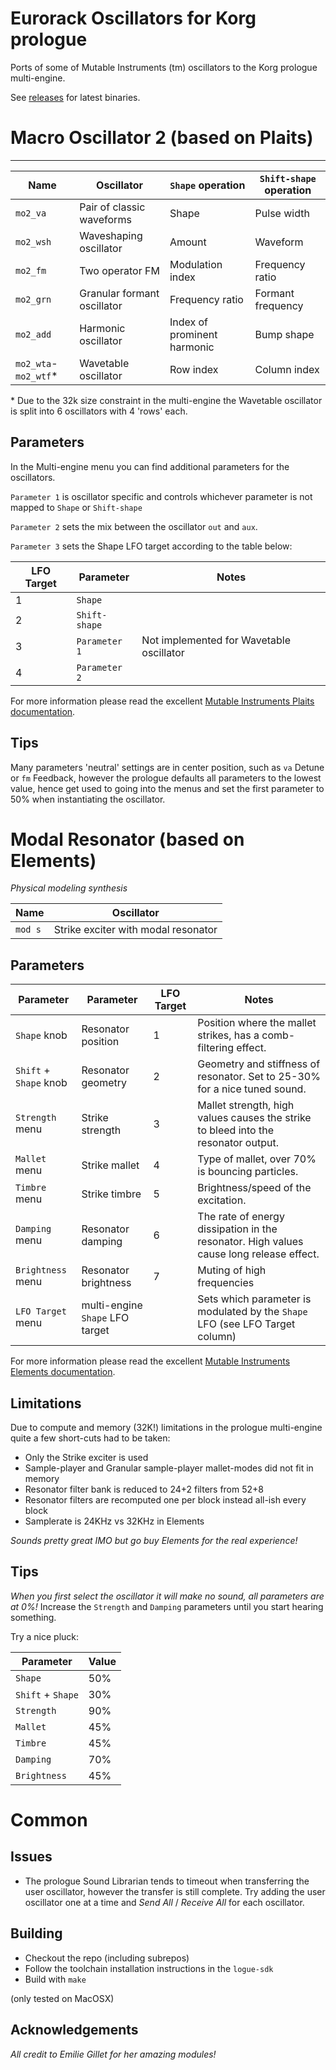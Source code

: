 Eurorack Oscillators for Korg prologue
=================================

Ports of some of Mutable Instruments (tm) oscillators to the Korg prologue multi-engine.

See [releases](https://github.com/peterall/eurorack-prologue/releases) for latest binaries.




Macro Oscillator 2 (based on Plaits)
====
-----
| Name | Oscillator | `Shape` operation | `Shift-shape` operation |
|--|--|--|--|
| `mo2_va` | Pair of classic waveforms | Shape | Pulse width |
| `mo2_wsh` | Waveshaping oscillator | Amount | Waveform |
| `mo2_fm` | Two operator FM | Modulation index | Frequency ratio |
| `mo2_grn` | Granular formant oscillator | Frequency ratio | Formant frequency |
| `mo2_add` | Harmonic oscillator |Index of prominent harmonic  | Bump shape |
| `mo2_wta`-`mo2_wtf`* | Wavetable oscillator | Row index | Column index |

\* Due to the 32k size constraint in the multi-engine the Wavetable oscillator is split into 6 oscillators with 4 'rows' each.

Parameters
----
In the Multi-engine menu you can find additional parameters for the oscillators.

`Parameter 1` is oscillator specific and controls whichever parameter is not mapped to `Shape` or `Shift-shape`

`Parameter 2` sets the mix between the oscillator `out` and `aux`.

`Parameter 3` sets the Shape LFO target according to the table below:

| LFO Target | Parameter     | Notes |
|------------|---------------|-------|
| 1          | `Shape`       |       |
| 2          | `Shift-shape` |       |
| 3          | `Parameter 1` | Not implemented for Wavetable oscillator |
| 4          | `Parameter 2` |       |


For more information please read the excellent [Mutable Instruments Plaits documentation](https://mutable-instruments.net/modules/plaits/manual/).

Tips
---
Many parameters 'neutral' settings are in center position, such as `va` Detune or `fm` Feedback, however the prologue defaults all parameters to the lowest value, hence get used to going into the menus and set the first parameter to 50% when instantiating the oscillator.

Modal Resonator (based on Elements)
====
*Physical modeling synthesis*

| Name | Oscillator |
|--|--|
| `mod s` | Strike exciter with modal resonator |

Parameters
----

| Parameter               | Parameter             | LFO Target | Notes |
|-------------------------|-----------------------|------------|-------|
| `Shape` knob            | Resonator position    | 1 | Position where the mallet strikes, has a comb-filtering effect.  |
| `Shift` + `Shape` knob  | Resonator geometry    | 2 | Geometry and stiffness of resonator. Set to 25-30% for a nice tuned sound. |
| `Strength` menu         | Strike strength       | 3 | Mallet strength, high values causes the strike to bleed into the resonator output. |
| `Mallet` menu               | Strike mallet         | 4 | Type of mallet, over 70% is bouncing particles. |
| `Timbre` menu                | Strike timbre         | 5 | Brightness/speed of the excitation. |
| `Damping` menu              | Resonator damping     | 6 | The rate of energy dissipation in the resonator. High values cause long release effect. |
| `Brightness` menu           | Resonator brightness  | 7 | Muting of high frequencies |
| `LFO Target` menu           | multi-engine `Shape` LFO target |  | Sets which parameter is modulated by the `Shape` LFO (see LFO Target column)      |


For more information please read the excellent [Mutable Instruments Elements documentation](https://mutable-instruments.net/modules/elements/manual/).

Limitations
-----
Due to compute and memory (32K!) limitations in the prologue multi-engine quite a few short-cuts had to be taken:

* Only the Strike exciter is used
* Sample-player and Granular sample-player mallet-modes did not fit in memory
* Resonator filter bank is reduced to 24+2 filters from 52+8
* Resonator filters are recomputed one per block instead all-ish every block
* Samplerate is 24KHz vs 32KHz in Elements

*Sounds pretty great IMO but go buy Elements for the real experience!*

Tips
---
*When you first select the oscillator it will make no sound, all parameters are at 0%!* Increase the `Strength` and `Damping` parameters until you start hearing something.

Try a nice pluck:

| Parameter           |  Value |
|---------------------|--------|
| `Shape`             | 50%    |
| `Shift` + `Shape`   | 30%    |
| `Strength`          | 90%    |
| `Mallet`            | 45%    |
| `Timbre`            | 45%    |
| `Damping`           | 70%    |
| `Brightness`        | 45%    |

Common
====

Issues
----
* The prologue Sound Librarian tends to timeout when transferring the user oscillator, however the transfer is still complete. Try adding the user oscillator one at a time and _Send All_ / _Receive All_ for each oscillator.

Building
-------
* Checkout the repo (including subrepos)
* Follow the toolchain installation instructions in the `logue-sdk`
* Build with `make`

(only tested on MacOSX)

Acknowledgements
-------
*All credit to Emilie Gillet for her amazing modules!*
